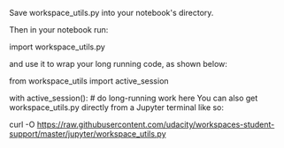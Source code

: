 Save workspace_utils.py into your notebook's directory.

Then in your notebook run:

import workspace_utils.py

and use it to wrap your long running code, as shown below:

from workspace_utils import active_session
 
with active_session():
    # do long-running work here
You can also get workspace_utils.py directly from a Jupyter terminal like so:

curl -O https://raw.githubusercontent.com/udacity/workspaces-student-support/master/jupyter/workspace_utils.py
